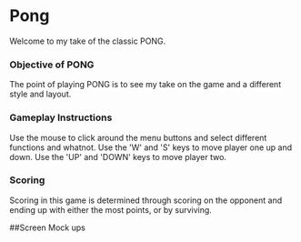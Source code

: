# Pong
Welcome to my take of the classic PONG.

### Objective of PONG
The point of playing PONG is to see my take on the game and a different style and layout.


### Gameplay Instructions
Use the mouse to click around the menu buttons and select different functions and whatnot. Use the 'W' and 'S' keys to 
move player one up and down. Use the 'UP' and 'DOWN' keys to move player two.


### Scoring
Scoring in this game is determined through scoring on the opponent and ending up with either the most points, or by 
surviving.


##Screen Mock ups
